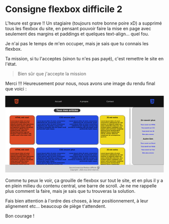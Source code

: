 # Consigne flexbox difficile 2

L'heure est grave !! Un stagiaire (toujours notre bonne poire xD) a supprimé tous les flexbox du site, en pensant pouvoir faire la mise en page avec seulement des margins et paddings et quelques text-align... quel fou.

Je n'ai pas le temps de m'en occuper, mais je sais que tu connais les flexbox.

Ta mission, si tu l'acceptes (sinon tu n'es pas payé), c'est remettre le site en l'état.

> Bien sûr que j'accepte la mission

Merci !!! Heureusement pour nous, nous avons une image du rendu final que voici : 

![Voir l'image](./assets/img/Rendu%20final.png)


Comme tu peux le voir, ça grouille de flexbox sur tout le site, et en plus il y a en plein milieu du contenu central, une barre de scroll. Je ne me rappelle plus comment la faire, mais je sais que tu trouveras la solution.

Fais bien attention à l'ordre des choses, à leur positionnement, à leur alignement etc... beaucoup de piège t'attendent.

Bon courage !

